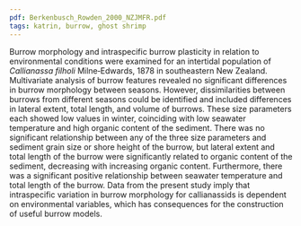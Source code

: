 ```yaml
---
pdf: Berkenbusch_Rowden_2000_NZJMFR.pdf
tags: katrin, burrow, ghost shrimp
---
```

Burrow morphology and intraspecific burrow plasticity in relation to environmental conditions were examined for an intertidal population of *Callianassa filholi* Milne‐Edwards, 1878 in southeastern New Zealand. Multivariate analysis of burrow features revealed no significant differences in burrow morphology between seasons. However, dissimilarities between burrows from different seasons could be identified and included differences in lateral extent, total length, and volume of burrows. These size parameters each showed low values in winter, coinciding with low seawater temperature and high organic content of the sediment. There was no significant relationship between any of the three size parameters and sediment grain size or shore height of the burrow, but lateral extent and total length of the burrow were significantly related to organic content of the sediment, decreasing with increasing organic content. Furthermore, there was a significant positive relationship between seawater temperature and total length of the burrow. Data from the present study imply that intraspecific variation in burrow morphology for callianassids is dependent on environmental variables, which has consequences for the construction of useful burrow models.

